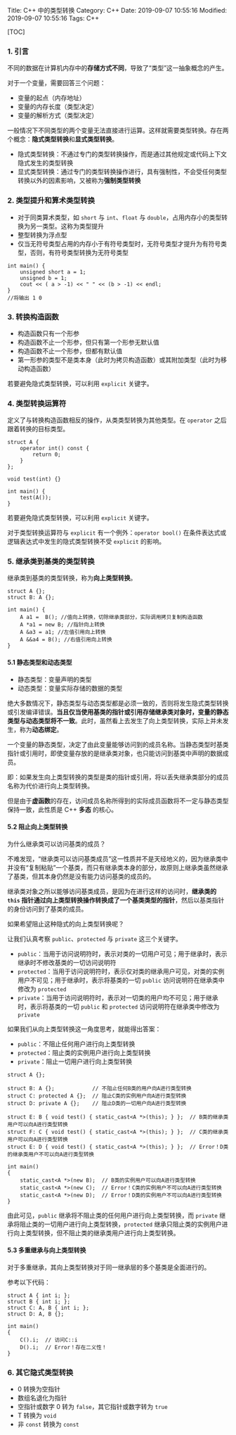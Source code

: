 Title: C++ 中的类型转换
Category: C++
Date: 2019-09-07 10:55:16
Modified: 2019-09-07 10:55:16
Tags: C++

[TOC]

### 1. 引言

不同的数据在计算机内存中的**存储方式不同**，导致了“类型”这一抽象概念的产生。

对于一个变量，需要回答三个问题：

- 变量的起点（内存地址）
- 变量的内存长度（类型决定）
- 变量的解析方式（类型决定）

一般情况下不同类型的两个变量无法直接进行运算。这样就需要类型转换。存在两个概念：**隐式类型转换**和**显式类型转换**。

- 隐式类型转换：不通过专门的类型转换操作，而是通过其他规定或代码上下文隐式发生的类型转换
- 显式类型转换：通过专门的类型转换操作进行，具有强制性，不会受任何类型转换以外的因素影响，又被称为**强制类型转换**

### 2. 类型提升和算术类型转换

- 对于同类算术类型，如 `short` 与 `int`、`float` 与 `double`，占用内存小的类型转换为另一类型。这称为类型提升
- 整型转换为浮点型
- 仅当无符号类型占用的内存小于有符号类型时，无符号类型才提升为有符号类型，否则，有符号类型转换为无符号类型

```
int main() {
    unsigned short a = 1;
    unsigned b = 1;
    cout << ( a > -1) << " " << (b > -1) << endl;
}
//将输出 1 0
```

### 3. 转换构造函数

- 构造函数只有一个形参
- 构造函数不止一个形参，但只有第一个形参无默认值
- 构造函数不止一个形参，但都有默认值
- 第一形参的类型不是类本身（此时为拷贝构造函数）或其附加类型（此时为移动构造函数）

若要避免隐式类型转换，可以利用 `explicit` 关键字。

### 4. 类型转换运算符

定义了与转换构造函数相反的操作，从类类型转换为其他类型。在 `operator` 之后跟着转换的目标类型。

```
struct A {
    operator int() const {
        return 0;
    }
};

void test(int) {}

int main() {
    test(A());
}
```

若要避免隐式类型转换，可以利用 `explicit` 关键字。

对于类型转换运算符与 `explicit` 有一个例外：`operator bool()` 在条件表达式或逻辑表达式中发生的隐式类型转换不受 `explicit` 的影响。

### 5. 继承类到基类的类型转换

继承类到基类的类型转换，称为**向上类型转换**。

```
struct A {};
struct B: A {};

int main() {
    A a1 =  B(); //值向上转换，切除继承类部分，实际调用拷贝复制构造函数
    A *a1 = new B; //指针向上转换
    A &a3 = a1; //左值引用向上转换
    A &&a4 = B(); //右值引用向上转换
}
```

#### 5.1 静态类型和动态类型

- 静态类型：变量声明的类型
- 动态类型：变量实际存储的数据的类型

绝大多数情况下，静态类型与动态类型都是必须一致的，否则将发生隐式类型转换或引发编译错误。**当且仅当使用基类的指针或引用存储继承类对象时，变量的静态类型与动态类型将不一致**。此时，虽然看上去发生了向上类型转换，实际上并未发生，称为**动态绑定**。

一个变量的静态类型，决定了由此变量能够访问到的成员名称。当静态类型时基类指针或引用时，即使变量存放的是继承类对象，也只能访问到基类中声明的数据成员。

即：如果发生向上类型转换的类型是类的指针或引用，将以丢失继承类部分的成员名称为代价进行向上类型转换。

但是由于**虚函数**的存在，访问成员名称所得到的实际成员函数将不一定与静态类型保持一致，此性质是 C++ **多态** 的核心。

#### 5.2 阻止向上类型转换

为什么继承类可以访问基类的成员？

不难发现，“继承类可以访问基类成员”这一性质并不是天经地义的，因为继承类中并没有“复制粘贴”一个基类，而只有继承类本身的部分，故原则上继承类虽然继承了基类，但其本身仍然是没有能力访问基类的成员的。

继承类对象之所以能够访问基类成员，是因为在进行这样的访问时，**继承类的 `this` 指针通过向上类型转换操作转换成了一个基类类型的指针**，然后以基类指针的身份访问到了基类的成员。

如果希望阻止这种隐式的向上类型转换呢？

让我们认真考察 `public`、`protected` 与 `private` 这三个关键字。

- `public`：当用于访问说明符时，表示对类的一切用户可见；用于继承时，表示继承时不修改基类的一切访问说明符
- `protected`：当用于访问说明符时，表示仅对类的继承用户可见，对类的实例用户不可见；用于继承时，表示将基类的一切 `public` 访问说明符在继承类中修改为 `protected`
- `private`：当用于访问说明符时，表示对一切类的用户均不可见；用于继承时，表示将基类的一切 `public` 和 `protected` 访问说明符在继承类中修改为 `private`

如果我们从向上类型转换这一角度思考，就能得出答案：

- `public`：不阻止任何用户进行向上类型转换
- `protected`：阻止类的实例用户进行向上类型转换
- `private`：阻止一切用户进行向上类型转换

```
struct A {};

struct B: A {};            // 不阻止任何B类的用户向A进行类型转换
struct C: protected A {};  // 阻止C类的实例用户向A进行类型转换
struct D: private A {};    // 阻止D类的一切用户向A进行类型转换

struct E: B { void test() { static_cast<A *>(this); } };  // B类的继承类用户可以向A进行类型转换
struct F: C { void test() { static_cast<A *>(this); } };  // C类的继承类用户可以向A进行类型转换
struct E: D { void test() { static_cast<A *>(this); } };  // Error！D类的继承类用户不可以向A进行类型转换

int main()
{
    static_cast<A *>(new B);  // B类的实例用户可以向A进行类型转换
    static_cast<A *>(new C);  // Error！C类的实例用户不可以向A进行类型转换
    static_cast<A *>(new D);  // Error！D类的实例用户不可以向A进行类型转换
}
```

由此可见，`public` 继承将不阻止类的任何用户进行向上类型转换，而 `private` 继承将阻止类的一切用户进行向上类型转换，`protected` 继承只阻止类的实例用户进行向上类型转换，但不阻止类的继承类用户进行向上类型转换。

#### 5.3 多重继承与向上类型转换

对于多重继承，其向上类型转换对于同一继承层的多个基类是全面进行的。

参考以下代码：

```
struct A { int i; };
struct B { int i; };
struct C: A, B { int i; };
struct D: A, B {};

int main()
{
    C().i;  // 访问C::i
    D().i;  // Error！存在二义性！
}
```

### 6. 其它隐式类型转换

- 0 转换为空指针
- 数组名退化为指针
- 空指针或数字 0 转为 `false`，其它指针或数字转为 `true`
- T 转换为 `void`
- 非 `const` 转换为 `const`
